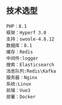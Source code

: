 [//]: # (# 还是得写项目)

## 技术选型
```
PHP：8.1
框架：Hyperf 3.0
支持：swoole-4.8.12
数据库：8.1
缓存：Redis
中间件:logger
搜索：Elasticsearch
消息队列:Redis\Kafka
服务器：Nginx
系统:Linux
前端：Vue3
部署：Docker
```


